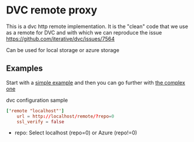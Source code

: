 # DVC remote proxy

This is a dvc http remote implementation.
It is the "clean" code that we use as a remote for DVC and with which we can reproduce the issue https://github.com/iterative/dvc/issues/7564

Can be used for local storage or azure storage

## Examples

Start with a [simple example](example_simple/) and then you can go further with [the complex one](example_complex/)

dvc configuration sample

```toml
['remote "localhost"']
    url = http://localhost/remote/?repo=0
    ssl_verify = false
```

- repo: Select localhost (repo=0) or Azure (repo!=0)
